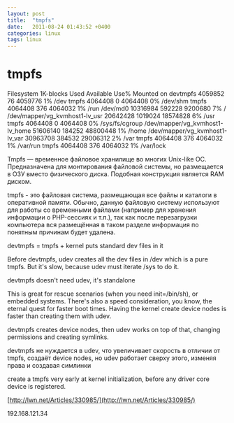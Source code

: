 ```yaml
---
layout: post
title:  "tmpfs"
date:   2011-08-24 01:43:52 +0400
categories: linux
tags: linux
---
```


# tmpfs
Filesystem                      1K-blocks    Used Available Use% Mounted on
devtmpfs                          4059852      76   4059776   1% /dev
tmpfs                             4064408       0   4064408   0% /dev/shm
tmpfs                             4064408     376   4064032   1% /run
/dev/md0                         10316984  592228   9200680   7% /
/dev/mapper/vg_kvmhost1-lv_usr   20642428 1019024  18574828   6% /usr
tmpfs                             4064408       0   4064408   0% /sys/fs/cgroup
/dev/mapper/vg_kvmhost1-lv_home  51606140  184252  48800448   1% /home
/dev/mapper/vg_kvmhost1-lv_var   30963708  384532  29006312   2% /var
tmpfs                             4064408     376   4064032   1% /var/run
tmpfs                             4064408     376   4064032   1% /var/lock


Tmpfs — временное файловое хранилище во многих Unix-like ОС. 
Предназначена для монтирования файловой системы, но размещается в ОЗУ вместо физического диска. 
Подобная конструкция является RAM диском.


tmpfs - это файловая система, размещающая все файлы и каталоги в оперативной памяти. Обычно, данную файловую систему используют для работы со временными файлами (например для хранения информации о PHP-сессиях и т.п.), так как после перезагрузки компьютера вся размещённая в таком разделе информация по понятным причинам будет удалена.

devtmpfs = tmpfs + kernel puts standard dev files in it 

Before devtmpfs, udev creates all the dev files in /dev which is a pure tmpfs.
But it's slow, because udev must iterate /sys to do it.

 devtmpfs doesn't need udev, it's standalone

This is great for rescue scenarios (when you need init=/bin/sh), or embedded systems. There's also a speed consideration, you know, the eternal quest for faster boot times. Having the kernel create device nodes is faster than creating them with udev.

devtmpfs creates device nodes, then udev works on top of that, changing permissions and creating symlinks.

devtmpfs не нуждается в udev, что увеличивает скорость в отличии от tmpfs, создаёт device nodes, но udev работает сверху этого, изменяя права
и создавая симлинки

create a tmpfs very early at kernel
initialization, before any driver core device is registered.

[http://lwn.net/Articles/330985/](http://lwn.net/Articles/330985/) 
 
192.168.121.34